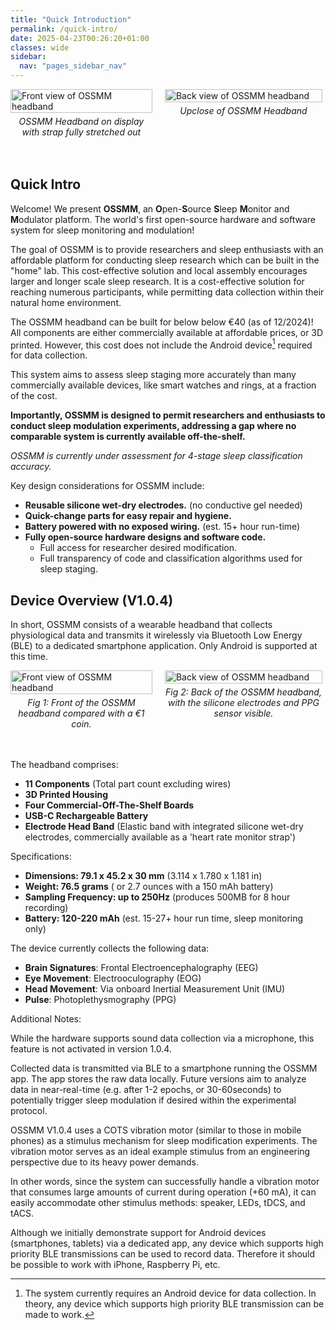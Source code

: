 ```yaml
---
title: "Quick Introduction"
permalink: /quick-intro/
date: 2025-04-23T00:26:20+01:00
classes: wide
sidebar:
  nav: "pages_sidebar_nav"
---
```


<div style="display: flex; flex-direction: row; align-items: flex-start;">
  <figure style="margin: 0; width: 45%;">
    <img src="{{ site.url }}/OSSMM/media/quick-intro/stretch.jpg" alt="Front view of OSSMM headband" style="width: 100%;">
    <figcaption style="text-align: center; font-style: italic; margin-top: 5px;">OSSMM Headband on display with strap fully stretched out</figcaption>
  </figure>
  <figure style="margin: 0; width: 50%; margin-left: 4%;">
    <img src="{{ site.url }}/OSSMM/media/quick-intro/ports.jpg" alt="Back view of OSSMM headband" style="width: 100%;">
    <figcaption style="text-align: center; font-style: italic; margin-top: 5px;">Upclose of OSSMM Headband</figcaption>
  </figure>
</div>
<br><br>

## Quick Intro

Welcome! We present **OSSMM**, an **O**pen-**S**ource **S**leep **M**onitor and **M**odulator platform.
The world's first open-source hardware and software system for sleep monitoring and modulation!

The goal of OSSMM is to provide researchers and sleep enthusiasts with an 
affordable platform for conducting sleep research which can be built in the 
"home" lab. This cost-effective solution and local assembly encourages larger and
longer scale sleep research.  It is a cost-effective solution for reaching 
numerous participants, while permitting data collection within their natural 
home environment.

The OSSMM headband can be built for below below €40 (as of 12/2024)! All 
components are either commercially available at affordable prices, or 
3D printed. However, this cost does not include the Android device[^note1] required
for data collection.

This system aims to assess sleep staging more accurately than many commercially 
available devices, like smart watches and rings, at a fraction of the cost. 

**Importantly, OSSMM is designed to permit researchers and enthusiasts to conduct
sleep modulation experiments, addressing a gap where no comparable system is
currently available off-the-shelf.**

[^note1]: The system currently requires an Android device for data collection. In theory, any device which supports high priority BLE transmission can be made to work.

*OSSMM is currently under assessment for 4-stage sleep classification accuracy.*

Key design considerations for OSSMM include:

* **Reusable silicone wet-dry electrodes.** (no conductive gel needed)
* **Quick-change parts for easy repair and hygiene.**
* **Battery powered with no exposed wiring.** (est. 15+ hour run-time)
* **Fully open-source hardware designs and software code.**
  - Full access for researcher desired modification.
  - Full transparency of code and classification algorithms used for sleep staging.
  
  
## Device Overview (V1.0.4)

In short, OSSMM consists of a wearable headband that collects physiological data
and transmits it wirelessly via Bluetooth Low Energy (BLE) to a dedicated 
smartphone application. Only Android is supported at this time.

<div style="display: flex; flex-direction: row; align-items: flex-start;">
  <figure style="margin: 0; width: 45%;">
    <img src="{{ site.url }}/OSSMM/media/quick-intro/front.jpg" alt="Front view of OSSMM headband" style="width: 100%;">
    <figcaption style="text-align: center; font-style: italic; margin-top: 5px;">Fig 1: Front of the OSSMM headband compared with a €1 coin.</figcaption>
  </figure>
  <figure style="margin: 0; width: 50%; margin-left: 4%;">
    <img src="{{ site.url }}/OSSMM/media/quick-intro/back.jpg" alt="Back view of OSSMM headband" style="width: 100%;">
    <figcaption style="text-align: center; font-style: italic; margin-top: 5px;">Fig 2: Back of the OSSMM headband, with the silicone electrodes and PPG sensor visible.</figcaption>
  </figure>
</div>
<br><br>

The headband comprises:

* **11 Components** (Total part count excluding wires)
* **3D Printed Housing**
* **Four Commercial-Off-The-Shelf Boards**
* **USB-C Rechargeable Battery**
* **Electrode Head Band** (Elastic band with integrated silicone wet-dry 
electrodes, commercially available as a 'heart rate monitor strap')

Specifications:

* **Dimensions: 79.1 x 45.2 x 30 mm** (3.114 x 1.780 x 1.181 in)
* **Weight: 76.5 grams** ( or 2.7 ounces with a 150 mAh battery)
* **Sampling Frequency: up to 250Hz** (produces 500MB for 8 hour recording)
* **Battery: 120-220 mAh** (est. 15-27+ hour run time, sleep monitoring only)

The device currently collects the following data:

* **Brain Signatures**: Frontal Electroencephalography (EEG)
* **Eye Movement**: Electrooculography (EOG)
* **Head Movement**: Via onboard Inertial Measurement Unit (IMU)
* **Pulse**: Photoplethysmography (PPG)

Additional Notes:

While the hardware supports sound data collection via a microphone, this feature 
is not activated in version 1.0.4.

Collected data is transmitted via BLE to a smartphone running the OSSMM app. 
The app stores the raw data locally. Future versions aim to analyze data in 
near-real-time (e.g. after 1-2 epochs, or 30-60seconds) to potentially trigger 
sleep modulation if desired within the experimental protocol.

OSSMM V1.0.4 uses a COTS vibration motor (similar to those in mobile phones) as 
a stimulus mechanism for sleep modification experiments. The vibration motor 
serves as an ideal example stimulus from an engineering perspective due to its 
heavy power demands. 

In other words, since the system can successfully handle a vibration motor that 
consumes large amounts of current during operation (+60 mA), it can easily 
accommodate other stimulus methods: speaker, LEDs, tDCS, and tACS.

Although we initially demonstrate support for Android devices 
(smartphones, tablets) via a dedicated app, any device which supports high 
priority BLE transmissions can be used to record data. Therefore it should be
possible to work with iPhone, Raspberry Pi, etc.